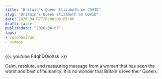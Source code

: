 ```yaml
---
title: "Britain's Queen Elizabeth on COVID"
slug: "Britain's Queen Elizabeth on COVID"
date: 2020-04-07T20:00:00-05:00
draft: false
publishdate: "2020-04-07"
tags:
- coronavirus
- videos
---
```

{{< youtube F4qhDOioXsk >}}

Calm, resolute, and reassuring message from a woman that has seen the worst and best of humanity. It is no wonder that Britain's love their Queen.
